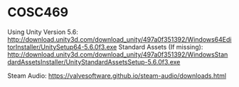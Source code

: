 # COSC469

Using Unity Version 5.6: http://download.unity3d.com/download_unity/497a0f351392/Windows64EditorInstaller/UnitySetup64-5.6.0f3.exe
Standard Assets (If missing): http://download.unity3d.com/download_unity/497a0f351392/WindowsStandardAssetsInstaller/UnityStandardAssetsSetup-5.6.0f3.exe

Steam Audio: https://valvesoftware.github.io/steam-audio/downloads.html